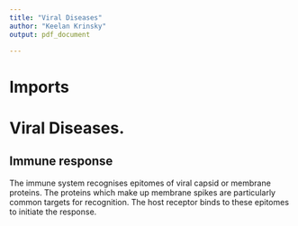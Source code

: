 ```yaml
---
title: "Viral Diseases"
author: "Keelan Krinsky"
output: pdf_document

---
```


# Imports

# Viral Diseases.


## Immune response
The immune system recognises epitomes of viral capsid or membrane proteins. The proteins which make up membrane spikes are particularly common targets for recognition. The host receptor binds to these epitomes to initiate the response.

